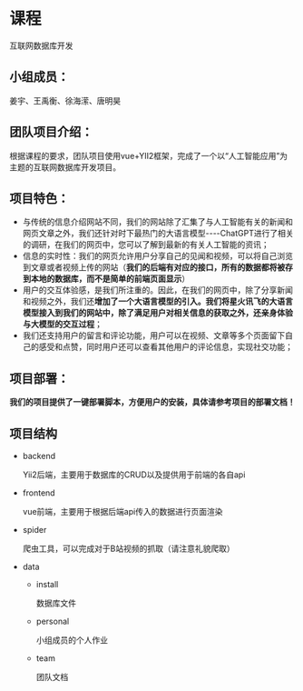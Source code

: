 # 课程

互联网数据库开发

## 小组成员：

姜宇、王禹衡、徐海潆、唐明昊

## 团队项目介绍：

根据课程的要求，团队项目使用vue+YII2框架，完成了一个以“人工智能应用”为主题的互联网数据库开发项目。

## 项目特色：

* 与传统的信息介绍网站不同，我们的网站除了汇集了与人工智能有关的新闻和网页文章之外，我们还针对时下最热门的大语言模型----ChatGPT进行了相关的调研，在我们的网页中，您可以了解到最新的有关人工智能的资讯；
* 信息的实时性：我们的网页允许用户分享自己的见闻和视频，可以将自己浏览到文章或者视频上传的网站（**我们的后端有对应的接口，所有的数据都将被存到本地的数据库，而不是简单的前端页面显示**）
* 用户的交互体验感，是我们所注重的。因此，在我们的网页中，除了分享新闻和视频之外，我们还**增加了一个大语言模型的引入。我们将星火讯飞的大语言模型接入到我们的网站中，除了满足用户对相关信息的获取之外，还亲身体验与大模型的交互过程**；
* 我们还支持用户的留言和评论功能，用户可以在视频、文章等多个页面留下自己的感受和点赞，同时用户还可以查看其他用户的评论信息，实现社交功能；

## 项目部署：
**我们的项目提供了一键部署脚本，方便用户的安装，具体请参考项目的部署文档！**

## 项目结构

- backend

  Yii2后端，主要用于数据库的CRUD以及提供用于前端的各自api

- frontend

  vue前端，主要用于根据后端api传入的数据进行页面渲染

- spider

  爬虫工具，可以完成对于B站视频的抓取（请注意礼貌爬取）

- data

  - install

    数据库文件

  - personal

    小组成员的个人作业

  - team

    团队文档

